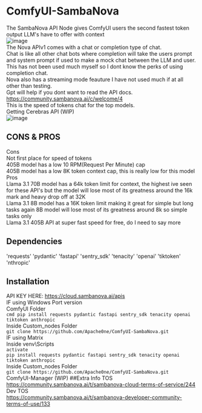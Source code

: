 # ComfyUI-SambaNova
The SambaNova API Node gives ComfyUI users the second fastest token output LLM's have to offer with context \
![image](https://github.com/user-attachments/assets/d3e7edbc-dec7-4c0e-9578-16a29a671126)\
The Nova APIv1 comes with a chat or completion type of chat. \
Chat is like all other chat bots where completion will take the users prompt and system prompt if used to make a mock chat between the LLM and user. \
This has not been used much myself so I dont know the perks of using completion chat. \
Nova also has a streaming mode feauture I have not used much if at all other than testing. \
Gpt will help if you dont want to read the API docs. \
https://community.sambanova.ai/c/welcome/4 \
This is the speed of tokens chat for the top models. \
Getting Cerebras API (WIP) \
![image](https://github.com/user-attachments/assets/9af8233b-b385-4676-92d5-9674afb63ae6)
## CONS & PROS
Cons\
Not first place for speed of tokens\
405B model has a low 10 RPM(Request Per Minute) cap\
405B model has a low 8K token context cap, this is really low for this model\
Pros\
Llama 3.1 70B model has a 64k token limit for context, the highest ive seen for these API's but the model will lose most of its greatness around the 16k mark and heavy drop off at 32K\
Llama 3.1 8B model has a 16K token limit making it great for simple but long tasks again 8B model will lose most of its greatness around 8k so simple tasks only\
Llama 3.1 405B API at super fast speed for free, do I need to say more
## Dependencies
'requests' 
'pydantic' 
'fastapi' 
'sentry_sdk' 
'tenacity' 
'openai' 
'tiktoken'
'nthropic' 
## Installation
API KEY HERE: 
https://cloud.sambanova.ai/apis \
IF using Windows Port version\
ComfyUI Folder\
```cmd pip install requests pydantic fastapi sentry_sdk tenacity openai tiktoken anthropic```\
Inside Custom_nodes Folder\
```git clone https://github.com/Apache0ne/ComfyUI-SambaNova.git```\
IF using Matrix \
Inside venv\Scripts\
```activate```\
```pip install requests pydantic fastapi sentry_sdk tenacity openai tiktoken anthropic```\
Inside Custom_nodes Folder\
```git clone https://github.com/Apache0ne/ComfyUI-SambaNova.git```\
ComfyUI-Manager (WIP)
##Extra Info
TOS\
https://community.sambanova.ai/t/sambanova-cloud-terms-of-service/244 \
Dev TOS\
https://community.sambanova.ai/t/sambanova-developer-community-terms-of-use/133
